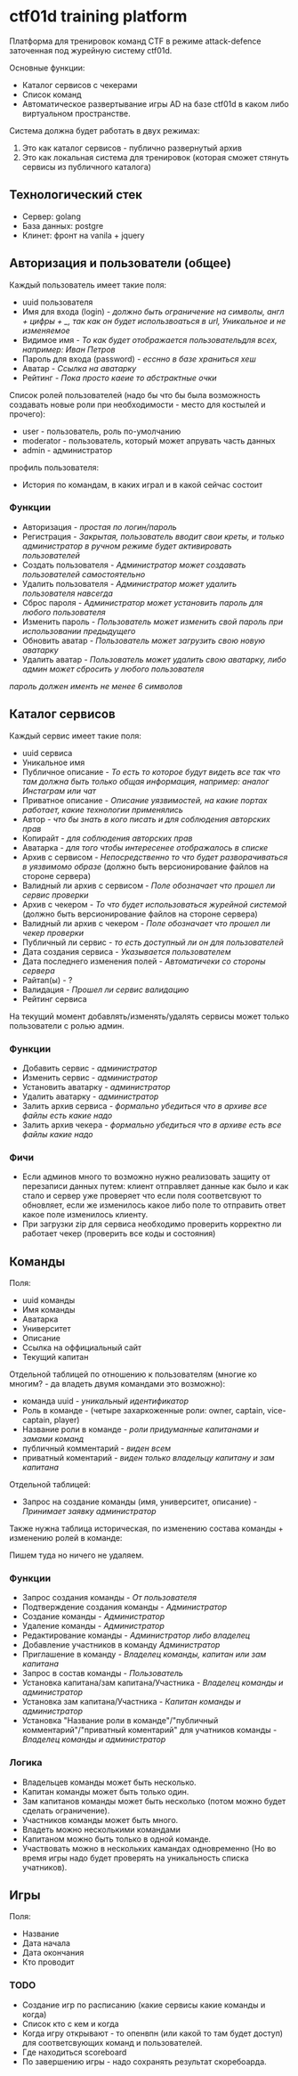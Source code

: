 # ctf01d training platform

Платформа для тренировок команд CTF в режиме attack-defence заточенная под журейную систему ctf01d.


Основные функции:
- Каталог сервисов с чекерами
- Список команд
- Автоматическое развертывание игры AD на базе ctf01d в каком либо виртуальном пространстве.

Система должна будет работать в двух режимах:

1. Это как каталог сервисов - публично развернутый архив
2. Это как локальная система для тренировок (которая сможет стянуть сервисы из публичного каталога)

## Технологический стек

- Сервер: golang
- База данных: postgre
- Клинет: фронт на vanila + jquery

## Авторизация и пользователи (общее)

Каждый пользователь имеет такие поля:

- uuid пользователя
- Имя для входа (login) - *должно быть ограничение на символы, англ + цифры + _, так как он будет использвоаться в url, Уникальное и не изменяемое*
- Видимое имя - *То как будет отображается пользовательдля всех, например: Иван Петров*
- Пароль для входа (password) - *есснно в базе храниться хеш*
- Аватар - *Ссылка на аватарку*
- Рейтинг - *Пока просто каеие то абстрактные очки*

Cписок ролей пользователей (надо бы что бы была возможность создавать новые роли при необходимости - место для костылей и прочего):

- user - пользователь, роль по-умолчанию
- moderator - пользователь, который может апрувать часть данных
- admin - администратор

профиль пользователя:

- История по командам, в каких играл и в какой сейчас состоит

### Функции

- Авторизация - *простая по логин/пароль*
- Регистрация - *Закрытая, пользователь вводит свои креты, и только администратор в ручном режиме будет активировать пользователей*
- Создать пользователя - *Администратор может создавать пользователей самостоятельно*
- Удалить пользователя - *Администратор может удалить пользователя навсегда*
- Сброс пароля - *Администратор может установить пароль для любого пользователя*
- Изменить пароль - *Пользователь может изменить свой пароль при использовании предыдущего*
- Обновить аватар - *Пользователь может загрузить свою новую аватарку*
- Удалить аватар - *Пользователь может удалить свою аватарку, либо админ может сбросить у любого пользователя*

*пароль должен именть не менее 6 символов*

## Каталог сервисов

Каждый сервис имеет такие поля:

- uuid сервиса
- Уникальное имя
- Публичное описание - *То есть то которое будут видеть все так что там должна быть только общая информация, например: аналог Инстаграм или чат*
- Приватное описание - *Описание уязвимостей, на какие портах работает, какие технологии применялись*
- Автор - *что бы знать в кого писать и для соблюдения авторских прав*
- Копирайт - *для соблюдения авторских прав*
- Аватарка - *для того чтобы интересенее отображалось в списке*
- Архив с сервисом - *Непосредственно то что будет разворачиваться в уязвимомо образе* (должно быть версионирование файлов на стороне сервера)
- Валидный ли архив с сервисом - *Поле обозначает что прошел ли сервис проверки*
- Архив с чекером - *То что будет использоваться журейной системой* (должно быть версионирование файлов на стороне сервера)
- Валидный ли архив с чекером - *Поле обозначает что прошел ли чекер проверки*
- Публичный ли сервис - *то есть доступный ли он для пользователей*
- Дата создания сервиса - *Указывается пользователем*
- Дата последнего изменения полей - *Автоматичеки со стороны сервера*
- Райтап(ы) - ?
- Валидация - *Прошел ли сервис валидацию*
- Рейтинг сервиса

На текущий момент добавлять/изменять/удалять сервисы может только пользователи с ролью админ.


### Функции

- Добавить сервис - *администратор*
- Изменить сервис - *администратор*
- Установить аватарку - *администратор*
- Удалить аватарку - *администратор*
- Залить архив сервиса - *формально убедиться что в архиве все файлы есть какие надо*
- Залить архив чекера - *формально убедиться что в архиве есть все файлы какие надо*

### Фичи

- Если админов много то возможно нужно реализовать защиту от перезаписи данных путем: клиент отправляет данные как было и как стало и сервер уже проверяет что если поля соответсвуют то обновляет, если же изменилось какое либо поле то отправить ответ какое поле изменилось клиенту.
- При загрузки zip для сервиса необходимо проверить корректно ли работает чекер (проверить все коды и состояния)

## Команды

Поля:

- uuid команды
- Имя команды
- Аватарка
- Университет
- Описание
- Ссылка на оффициальный сайт
- Текущий капитан

Отдельной таблицей по отношению к пользователям (многие ко многим? - да владеть двумя командами это возможно):
- команда uuid - *уникальный идентификатор*
- Роль в команде - (четыре захаркоженные роли: owner, captain, vice-captain, player)
- Название роли в команде - *роли придуманные капитанами и замами команд*
- публичный комментарий - *виден всем*
- приватный коментарий - *виден только владельцу капитану и зам капитана*

Отдельной таблицей:
- Запрос на создание команды (имя, университет, описание) - *Принимает заявку администратор*

Также нужна таблица историческая, по изменению состава команды + изменению ролей в команде:

Пишем туда но ничего не удаляем.

### Функции

- Запрос создания команды - *От пользователя*
- Подтверждение создания команды - *Администратор*
- Создание команды - *Администратор*
- Удаление команды - *Администратор*
- Редактирование команды - *Администратор либо владелец*
- Добавление участников в команду *Администратор*
- Приглашение в команду - *Владелец команды, капитан или зам капитана*
- Запрос в состав команды - *Пользователь*
- Установка капитана/зам капитана/Участника - *Владелец команды и администратор*
- Установка зам капитана/Участника - *Капитан команды и администратор*
- Установка "Название роли в команде"/"публичный комментарий"/"приватный коментарий" для учатников команды - *Владелец команды и администратор*


### Логика

- Владельцев команды может быть несколько.
- Капитан команды может быть только один.
- Зам капитанов команды может быть несколько (потом можно будет сделать ограничение).
- Участников команды может быть много.
- Владеть можно несколькими командами
- Капитаном можно быть только в одной команде.
- Участвовать можно в нескольких камандах одновременно (Но во время игры надо будет проверять на уникальность списка учатников).


## Игры

Поля:
- Название
- Дата начала
- Дата окончания
- Кто проводит


### TODO

- Создание игр по расписанию (какие сервисы какие команды и когда)
- Список кто с кем и когда
- Когда игру открывают - то опенвпн (или какой то там будет доступ) для соответсвующих команд и пользователей.
- Где находиться scoreboard
- По завершению игры - надо сохранять результат скоребоарда.
